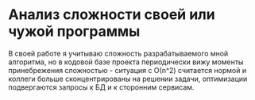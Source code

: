 #  Анализ сложности своей или чужой программы  
В своей работе я учитываю сложность разрабатываемого мной алгоритма, но в кодовой базе проекта периодически вижу моменты принебрежения сложностью - ситуация с О(n^2) считается нормой и коллеги больше сконцентрированы на решении задачи, оптимизации подвергаются запросы к БД и к сторонним сервисам.